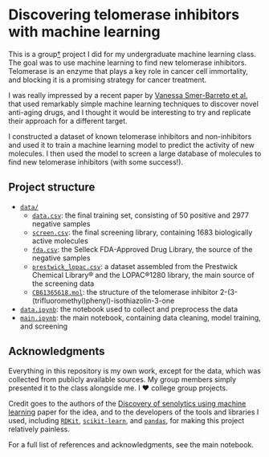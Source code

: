 # Discovering telomerase inhibitors with machine learning

This is a group[†](#acknowledgments) project I did for my undergraduate machine learning class. The goal was to use machine learning to find new telomerase inhibitors. Telomerase is an enzyme that plays a key role in cancer cell immortality, and blocking it is a promising strategy for cancer treatment.

I was really impressed by a recent paper by [Vanessa Smer-Barreto et al.](https://www.nature.com/articles/s41467-023-39120-1) that used remarkably simple machine learning techniques to discover novel anti-aging drugs, and I thought it would be interesting to try and replicate their approach for a different target.

I constructed a dataset of known telomerase inhibitors and non-inhibitors and used it to train a machine learning model to predict the activity of new molecules. I then used the model to screen a large database of molecules to find new telomerase inhibitors (with some success!).

## Project structure

- [`data/`](data)
  - [`data.csv`](data/data.csv): the final training set, consisting of 50 positive and 2977 negative samples
  - [`screen.csv`](data/screen.csv): the final screening library, containing 1683 biologically active molecules
  - [`fda.csv`](data/fda.csv): the Selleck FDA-Approved Drug Library, the source of the negative samples
  - [`prestwick_lopac.csv`](data/prestwick_lopac.csv): a dataset assembled from the Prestwick Chemical Library® and the LOPAC®1280 library, the main source of the screening data
  - [`CB61365618.mol`](data/CB61365618.mol): the structure of the telomerase inhibitor 2-(3-(trifluoromethyl)phenyl)-isothiazolin-3-one
- [`data.ipynb`](data.ipynb): the notebook used to collect and preprocess the data
- [`main.ipynb`](main.ipynb): the main notebook, containing data cleaning, model training, and screening

## Acknowledgments

Everything in this repository is my own work, except for the data, which was collected from publicly available sources. My group members simply presented it to the class alongside me. I ❤️️ college group projects.

Credit goes to the authors of the [Discovery of senolytics using machine learning](https://www.nature.com/articles/s41467-023-39120-1) paper for the idea, and to the developers of the tools and libraries I used, including [`RDKit`](https://www.rdkit.org/), [`scikit-learn`](https://scikit-learn.org/stable/), and [`pandas`](https://pandas.pydata.org/), for making this project relatively painless.

For a full list of references and acknowledgments, see the main notebook.
